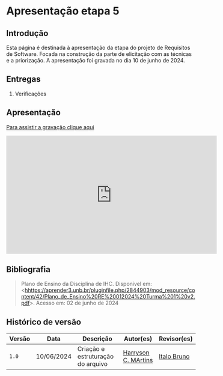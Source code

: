 # Apresentação etapa 5

## Introdução

Esta página é destinada à apresentação da etapa  do projeto de Requisitos de Software. Focada na construção da parte de elicitação com as técnicas e a priorização. A apresentação foi gravada no dia 10 de junho de 2024.

## Entregas

1. Verificações

## Apresentação

[Para assistir a gravação clique aqui](https://www.youtube.com/watch?v=T45vPdBk8LY)

<center>

<iframe width="560" height="315" src="https://www.youtube.com/embed/T45vPdBk8LY?si=UnnrJNF25dVs7ueH" title="YouTube video player" frameborder="0" allow="accelerometer; autoplay; clipboard-write; encrypted-media; gyroscope; picture-in-picture; web-share" referrerpolicy="strict-origin-when-cross-origin" allowfullscreen></iframe>

</center>


## Bibliografia

> Plano de Ensino da Disciplina de IHC. Disponível em: <<hhttps://aprender3.unb.br/pluginfile.php/2844903/mod_resource/content/42/Plano_de_Ensino%20RE%20012024%20Turma%201%20v2.pdf>>. Acesso em: 02 de junho de 2024

## Histórico de versão

| Versão |    Data    | Descrição                         | Autor(es)                                      | Revisor(es)                                    |
| ------ | :--------: | --------------------------------- | ---------------------------------------------- | ---------------------------------------------- |
| `1.0`  | 10/06/2024 | Criação e estruturação do arquivo |[Harryson C. MArtins](https://github.com/harry-cmartin) |[Italo Bruno](https://github.com/ItaloBrunoM)|
